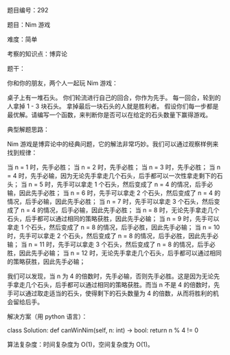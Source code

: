 题目编号：292

题目：Nim 游戏

难度：简单

考察的知识点：博弈论

题干：

你和你的朋友，两个人一起玩 Nim 游戏：

桌子上有一堆石头。
你们轮流进行自己的回合，你作为先手。
每一回合，轮到的人拿掉 1 - 3 块石头。
拿掉最后一块石头的人就是胜利者。
假设你们每一步都是最优解。请编写一个函数，来判断你是否可以在给定的石头数量下赢得游戏。

典型解题思路：

Nim 游戏是博弈论中的经典问题，它的解法非常巧妙。我们可以通过观察样例来找到规律：

当 n = 1 时，先手必胜；
当 n = 2 时，先手必胜；
当 n = 3 时，先手必胜；
当 n = 4 时，先手必输，因为无论先手拿走几个石头，后手都可以一次性拿走剩下的石头；
当 n = 5 时，先手可以拿走 1 个石头，然后变成了 n = 4 的情况，后手必输，因此先手必胜；
当 n = 6 时，先手可以拿走 2 个石头，然后变成了 n = 4 的情况，后手必输，因此先手必胜；
当 n = 7 时，先手可以拿走 3 个石头，然后变成了 n = 4 的情况，后手必输，因此先手必胜；
当 n = 8 时，无论先手拿走几个石头，后手都可以通过相同的策略获胜，因此先手必输；
当 n = 9 时，先手可以拿走 1 个石头，然后变成了 n = 8 的情况，后手必胜，因此先手必输；
当 n = 10 时，先手可以拿走 2 个石头，然后变成了 n = 8 的情况，后手必胜，因此先手必输；
当 n = 11 时，先手可以拿走 3 个石头，然后变成了 n = 8 的情况，后手必胜，因此先手必输；
当 n = 12 时，无论先手拿走几个石头，后手都可以通过相同的策略获胜，因此先手必输；

我们可以发现，当 n 为 4 的倍数时，先手必输，否则先手必胜。这是因为无论先手拿走几个石头，后手都可以通过相同的策略获胜。而当 n 不是 4 的倍数时，先手可以通过取走适当的石头，使得剩下的石头数量为 4 的倍数，从而将胜利的机会留给后手。

解决方案（用 python 语言）：

class Solution:
    def canWinNim(self, n: int) -> bool:
        return n % 4 != 0

算法复杂度：时间复杂度为 O(1)，空间复杂度为 O(1)。